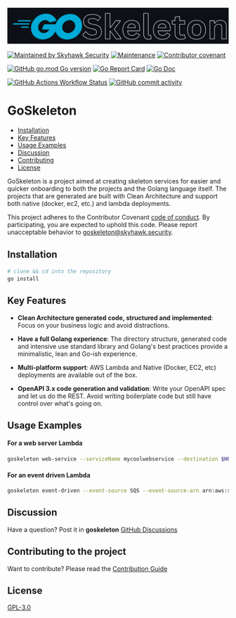 [![goskeleton](.github/resources/goskeleton_logo.png)](#)

[![Maintained by Skyhawk Security](https://img.shields.io/badge/maintained_by-Skyhawk_Security-6C00DB?style=for-the-badge)](https://skyhawk.security)
[![Maintenance](https://img.shields.io/maintenance/yes/2024?style=for-the-badge)](https://github.com/skyhawk-security/goskeleton/pulse)
[![Contributor covenant](https://img.shields.io/badge/Contributor_Covenant-v2.1-blue?style=for-the-badge&logo=contributorcovenant&color=%235E0D73)](CODE_OF_CONDUCT.md)

[![GitHub go.mod Go version](https://img.shields.io/github/go-mod/go-version/skyhawk-security/goskeleton?style=for-the-badge)](https://github.com/skyhawk-security/goskeleton)
[![Go Report Card](https://goreportcard.com/badge/github.com/skyhawk-security/goskeleton?style=for-the-badge)](https://goreportcard.com/report/github.com/skyhawk-security/goskeleton)
[![Go Doc](https://img.shields.io/badge/doc-reference-blue?style=for-the-badge&logo=go)](https://pkg.go.dev/github.com/skyhawk-security/goskeleton)

[![GitHub Actions Workflow Status](https://img.shields.io/github/actions/workflow/status/skyhawk-security/goskeleton/pull_request_build.yaml?style=for-the-badge)](https://github.com/skyhawk-security/goskeleton/actions/workflows/pull_request_build.yaml)
[![GitHub commit activity](https://img.shields.io/github/commit-activity/m/skyhawk-security/goskeleton?style=for-the-badge)](https://github.com/skyhawk-security/goskeleton/graphs/commit-activity)

# GoSkeleton
- [Installation](#installation)
- [Key Features](#key-features)
- [Usage Examples](#usage-examples)
- [Discussion](#discussion)
- [Contributing](#contributing-to-the-project)
- [License](#license)

GoSkeleton is a project aimed at creating skeleton services for easier and quicker onboarding to both the projects and
the Golang language itself.
The projects that are generated are built with Clean Architecture and support both native (docker, ec2, etc.) and lambda
deployments.

This project adheres to the Contributor Covenant [code of conduct](CODE_OF_CONDUCT.md).
By participating, you are expected to uphold this code. Please report unacceptable behavior to [goskeleton@skyhawk.security](mailto:goskeleton@skyhawk.security).

## Installation
```zsh
# clone && cd into the repository
go install
```

## Key Features
- **Clean Architecture generated code, structured and implemented**: Focus on your business logic and avoid distractions.

- **Have a full Golang experience**: The directory structure, generated code and intensive use standard library and Golang's best practices provide a minimalistic, lean and Go-ish experience.

- **Multi-platform support**: AWS Lambda and Native (Docker, EC2, etc) deployments are available out of the box.

- **OpenAPI 3.x code generation and validation**: Write your OpenAPI spec and let us do the REST. Avoid writing boilerplate code but still have control over what's going on.

## Usage Examples
#### For a web server Lambda
```zsh
goskeleton web-service --serviceName mycoolwebservice --destination $HOME/Desktop
```

#### For an event driven Lambda
```zsh
goskeleton event-driven --event-source SQS --event-source-arn arn:aws:sqs:us-east-1:123456789012:example-sqs-queue-name --serviceName mycooledsservice --destination $HOME/Desktop
```

## Discussion
Have a question? Post it in **goskeleton** [GitHub Discussions](https://github.com/skyhawk-security/goskeleton/discussions)

## Contributing to the project
Want to contribute? Please read the [Contribution Guide](CONTRIBUTING.md)

## License
[GPL-3.0](https://github.com/skyhawk-security/goskeleton/blob/main/LICENSE.md)
